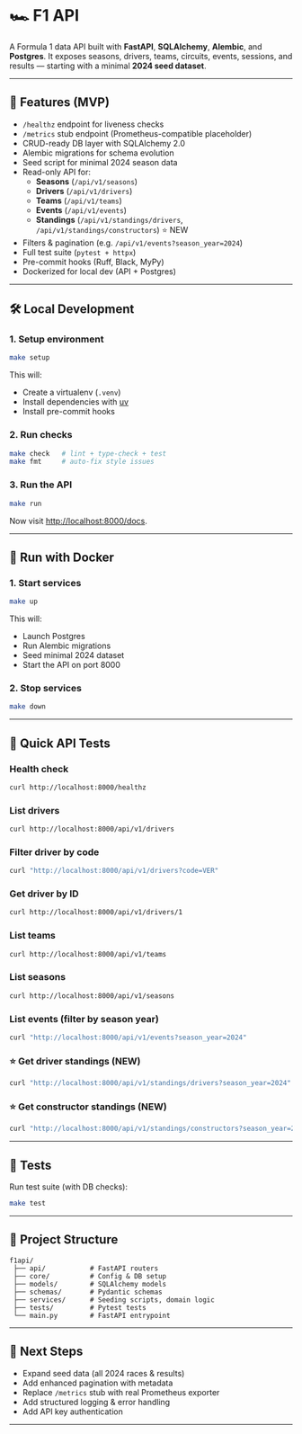 # 🏎️ F1 API

A Formula 1 data API built with **FastAPI**, **SQLAlchemy**, **Alembic**, and **Postgres**.
It exposes seasons, drivers, teams, circuits, events, sessions, and results — starting with a minimal **2024 seed dataset**.

---

## 🚀 Features (MVP)

-   `/healthz` endpoint for liveness checks
-   `/metrics` stub endpoint (Prometheus-compatible placeholder)
-   CRUD-ready DB layer with SQLAlchemy 2.0
-   Alembic migrations for schema evolution
-   Seed script for minimal 2024 season data
-   Read-only API for:
    -   **Seasons** (`/api/v1/seasons`)
    -   **Drivers** (`/api/v1/drivers`)
    -   **Teams** (`/api/v1/teams`)
    -   **Events** (`/api/v1/events`)
    -   **Standings** (`/api/v1/standings/drivers`, `/api/v1/standings/constructors`) ⭐ NEW
-   Filters & pagination (e.g. `/api/v1/events?season_year=2024`)
-   Full test suite (`pytest + httpx`)
-   Pre-commit hooks (Ruff, Black, MyPy)
-   Dockerized for local dev (API + Postgres)

---

## 🛠️ Local Development

### 1. Setup environment

```bash
make setup
```

This will:

-   Create a virtualenv (`.venv`)
-   Install dependencies with [uv](https://github.com/astral-sh/uv)
-   Install pre-commit hooks

### 2. Run checks

```bash
make check   # lint + type-check + test
make fmt     # auto-fix style issues
```

### 3. Run the API

```bash
make run
```

Now visit [http://localhost:8000/docs](http://localhost:8000/docs).

---

## 🐳 Run with Docker

### 1. Start services

```bash
make up
```

This will:

-   Launch Postgres
-   Run Alembic migrations
-   Seed minimal 2024 dataset
-   Start the API on port 8000

### 2. Stop services

```bash
make down
```

---

## 🔎 Quick API Tests

### Health check

```bash
curl http://localhost:8000/healthz
```

### List drivers

```bash
curl http://localhost:8000/api/v1/drivers
```

### Filter driver by code

```bash
curl "http://localhost:8000/api/v1/drivers?code=VER"
```

### Get driver by ID

```bash
curl http://localhost:8000/api/v1/drivers/1
```

### List teams

```bash
curl http://localhost:8000/api/v1/teams
```

### List seasons

```bash
curl http://localhost:8000/api/v1/seasons
```

### List events (filter by season year)

```bash
curl "http://localhost:8000/api/v1/events?season_year=2024"
```

### ⭐ Get driver standings (NEW)

```bash
curl "http://localhost:8000/api/v1/standings/drivers?season_year=2024"
```

### ⭐ Get constructor standings (NEW)

```bash
curl "http://localhost:8000/api/v1/standings/constructors?season_year=2024"
```

---

## 🧪 Tests

Run test suite (with DB checks):

```bash
make test
```

---

## 📂 Project Structure

```
f1api/
 ├── api/           # FastAPI routers
 ├── core/          # Config & DB setup
 ├── models/        # SQLAlchemy models
 ├── schemas/       # Pydantic schemas
 ├── services/      # Seeding scripts, domain logic
 ├── tests/         # Pytest tests
 └── main.py        # FastAPI entrypoint
```

---

## 🔮 Next Steps

-   Expand seed data (all 2024 races & results)
-   Add enhanced pagination with metadata
-   Replace `/metrics` stub with real Prometheus exporter
-   Add structured logging & error handling
-   Add API key authentication

---
